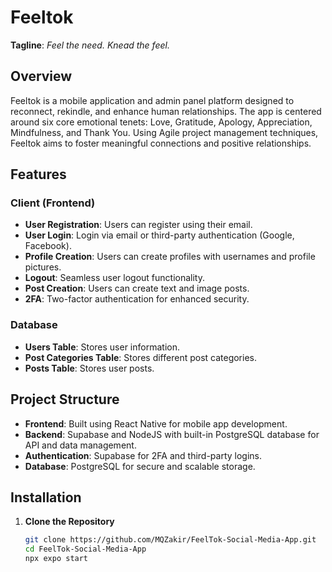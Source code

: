 # Feeltok

**Tagline**: *Feel the need. Knead the feel.*

## Overview
Feeltok is a mobile application and admin panel platform designed to reconnect, rekindle, and enhance human relationships. The app is centered around six core emotional tenets: Love, Gratitude, Apology, Appreciation, Mindfulness, and Thank You. Using Agile project management techniques, Feeltok aims to foster meaningful connections and positive relationships.

## Features

### Client (Frontend)
- **User Registration**: Users can register using their email.
- **User Login**: Login via email or third-party authentication (Google, Facebook).
- **Profile Creation**: Users can create profiles with usernames and profile pictures.
- **Logout**: Seamless user logout functionality.
- **Post Creation**: Users can create text and image posts.
- **2FA**: Two-factor authentication for enhanced security.

### Database
- **Users Table**: Stores user information.
- **Post Categories Table**: Stores different post categories.
- **Posts Table**: Stores user posts.

## Project Structure
- **Frontend**: Built using React Native for mobile app development.
- **Backend**: Supabase and NodeJS with built-in PostgreSQL database for API and data management.
- **Authentication**: Supabase for 2FA and third-party logins.
- **Database**: PostgreSQL for secure and scalable storage.

## Installation

1. **Clone the Repository**  
   ```bash
   git clone https://github.com/MQZakir/FeelTok-Social-Media-App.git
   cd FeelTok-Social-Media-App
   npx expo start
